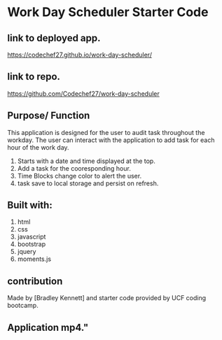 # Work Day Scheduler Starter Code

## link to deployed app.
https://codechef27.github.io/work-day-scheduler/

## link to repo.
https://github.com/Codechef27/work-day-scheduler

## Purpose/ Function
This application is designed for the user to audit task throughout the workday.
The user can interact with the application to add task for each hour of the work day. 

1. Starts with a date and time displayed at the top. 
2. Add a task for the cooresponding hour.
3. Time Blocks change color to alert the user. 
4. task save to local storage and persist on refresh.

## Built with:

1. html
2. css
3. javascript
4. bootstrap
5. jquery
6. moments.js

## contribution
Made by [Bradley Kennett] and starter code provided by UCF coding bootcamp.

## Application mp4."